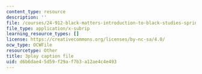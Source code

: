 ```yaml
---
content_type: resource
description: ''
file: /courses/24-912-black-matters-introduction-to-black-studies-spring-2017/d6b6dae45d59f29af7b3a12ae4c4e493_yqE5O1ef1wY.srt
file_type: application/x-subrip
learning_resource_types: []
license: https://creativecommons.org/licenses/by-nc-sa/4.0/
ocw_type: OCWFile
resourcetype: Other
title: 3play caption file
uid: d6b6dae4-5d59-f29a-f7b3-a12ae4c4e493
---
```

